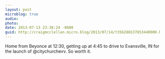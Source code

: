 ```yaml
---
layout: post
microblog: true
audio: 
photo: 
date: 2013-07-13 23:38:24 -0600
guid: http://craigmcclellan.micro.blog/2013/07/14/t356286537853440000.html
---
```

Home from Beyonce at 12:30, getting up at 4:45 to drive to Evansville, IN for the launch of @citychurchevv. So worth it.
